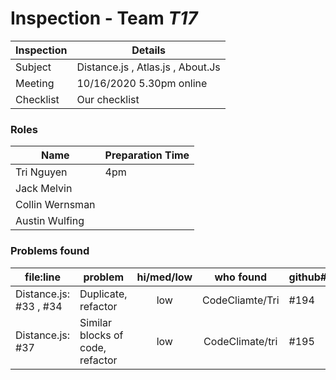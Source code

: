 # Inspection - Team *T17* 
 
| Inspection | Details |
| ----- | ----- |
| Subject | Distance.js , Atlas.js , About.Js|
| Meeting | 10/16/2020 5.30pm online|
| Checklist | Our checklist |

### Roles

| Name | Preparation Time |
| ---- | ---- |
| Tri Nguyen | 4pm |
| Jack Melvin |  |
| Collin Wernsman |  |
| Austin Wulfing |  |

### Problems found

| file:line | problem | hi/med/low | who found | github#  |
| --- | --- | :---: | :---: | --- |
| Distance.js: #33 , #34 | Duplicate, refactor | low | CodeCliamte/Tri | #194 |
| Distance.js: #37 | Similar blocks of code, refactor| low | CodeClimate/tri | #195 |

